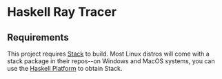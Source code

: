 Haskell Ray Tracer
===================

## Requirements

This project requires [Stack](https://github.com/commercialhaskell/stack) to
build. Most Linux distros will come with a stack package in their repos--on
Windows and MacOS systems, you can use the [Haskell
Platform](https://www.haskell.org/platform/) to obtain Stack.
